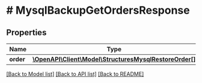 # # MysqlBackupGetOrdersResponse

## Properties

Name | Type | Description | Notes
------------ | ------------- | ------------- | -------------
**order** | [**\OpenAPI\Client\Model\StructuresMysqlRestoreOrder[]**](StructuresMysqlRestoreOrder.md) |  | [optional]

[[Back to Model list]](../../README.md#models) [[Back to API list]](../../README.md#endpoints) [[Back to README]](../../README.md)
